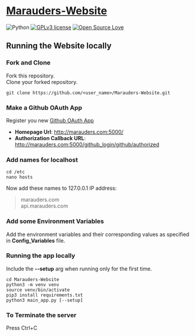 # [Marauders-Website](https://github.com/Marauders-9998/Marauders-Website)
![Python](https://img.shields.io/badge/python-v3.6-blue.svg)
[![GPLv3 license](https://img.shields.io/badge/License-GPLv3-blue.svg)](http://perso.crans.org/besson/LICENSE.html)
[![Open Source Love](https://badges.frapsoft.com/os/v1/open-source.png?v=103)](https://github.com/ellerbrock/open-source-badges/)

## Running the Website locally

### Fork and Clone
Fork this repository.<br>
Clone your forked repository.
```
git clone https://github.com/<user_name>/Marauders-Website.git
```

### Make a Github OAuth App
Register you new [Github OAuth App](https://github.com/settings/applications/new)
- **Homepage Url**: http://marauders.com:5000/
- **Authorization Callback URL**: http://marauders.com:5000/github_login/github/authorized

### Add names for localhost
```
cd /etc
nano hosts
```
Now add these names to 127.0.0.1 IP address:<br>
> marauders.com<br>
> api.marauders.com

### Add some Environment Variables
Add the environment variables and their corresponding values as specified in **Config_Variables** file.

### Running the app locally

Include the **--setup** arg when running only for the first time.
```
cd Marauders-Website
python3 -m venv venv
source venv/bin/activate
pip3 install requirements.txt
python3 main_app.py [--setup]
```
### To Terminate the server

Press Ctrl+C
